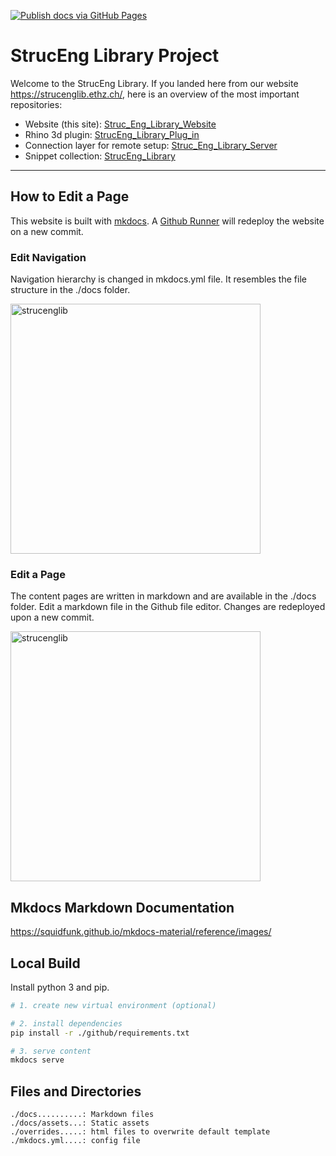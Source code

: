 [![Publish docs via GitHub Pages](https://github.com/kfmResearch-NumericsTeam/Struc_Eng_Library_Website/actions/workflows/deploy.yml/badge.svg)](https://github.com/kfmResearch-NumericsTeam/Struc_Eng_Library_Website/actions/workflows/deploy.yml)

# StrucEng Library Project

Welcome to the StrucEng Library. If you landed here from our website https://strucenglib.ethz.ch/, here is an overview of the most important repositories:
- Website (this site): [Struc_Eng_Library_Website](https://github.com/kfmResearch-NumericsTeam/Struc_Eng_Library_Website)
- Rhino 3d plugin: [StrucEng_Library_Plug_in](https://github.com/kfmResearch-NumericsTeam/StrucEng_Library_Plug_in)
- Connection layer for remote setup: [Struc_Eng_Library_Server](https://github.com/kfmResearch-NumericsTeam/Struc_Eng_Library_Server)
- Snippet collection: [StrucEng_Library](https://github.com/kfmResearch-NumericsTeam/StrucEng_Library)

---- 

## How to Edit a Page
This website is built with [mkdocs](https://www.mkdocs.org/). A [Github Runner](https://github.com/kfmResearch-NumericsTeam/Struc_Eng_Library_Website/actions/workflows/deploy.yml) will redeploy the website on a new commit.

### Edit Navigation
Navigation hierarchy is changed in mkdocs.yml file. It resembles the file structure in the ./docs folder.  

<p align="left">
<img src="https://user-images.githubusercontent.com/2311941/196964646-1871193b-8af9-4129-94d0-f02bd015379e.png" alt="strucenglib" width="400"/>
</p>

### Edit a Page
The content pages are written in markdown and are available in the ./docs folder.
Edit a markdown file in the Github file editor. Changes are redeployed upon a new commit.

<p align="left">
<img src="https://user-images.githubusercontent.com/2311941/196965370-33f40404-eb83-4015-a1c6-c1cc770aa6ff.png" alt="strucenglib" width="400"/>
</p>


## Mkdocs Markdown Documentation
https://squidfunk.github.io/mkdocs-material/reference/images/


## Local Build

Install python 3 and pip.

```sh
# 1. create new virtual environment (optional)

# 2. install dependencies
pip install -r ./github/requirements.txt

# 3. serve content
mkdocs serve

```


## Files and Directories
```
./docs..........: Markdown files
./docs/assets...: Static assets
./overrides.....: html files to overwrite default template
./mkdocs.yml....: config file
```

